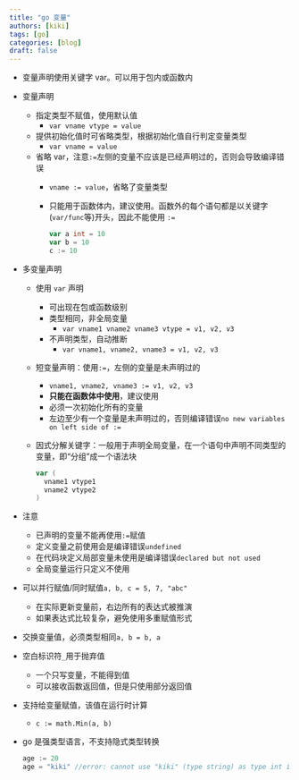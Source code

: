 ```yaml
---
title: "go 变量"
authors: [kiki]
tags: [go]
categories: [blog]
draft: false
---
```


- 变量声明使用关键字 var。可以用于包内或函数内
- 变量声明
  - 指定类型不赋值，使用默认值
    - `var vname vtype = value`
  - 提供初始化值时可省略类型，根据初始化值自行判定变量类型
    - `var vname = value`
  - 省略 var，注意`:=`左侧的变量不应该是已经声明过的，否则会导致编译错误
    - `vname := value`，省略了变量类型
    - 只能用于函数体内，建议使用。函数外的每个语句都是以关键字(`var/func`等)开头，因此不能使用 `:=`

      ```go
      var a int = 10
      var b = 10
      c := 10
      ```

- 多变量声明
  - 使用 `var` 声明
    - 可出现在包或函数级别
    - 类型相同，非全局变量
      - `var vname1 vname2 vname3 vtype = v1, v2, v3`
    - 不声明类型，自动推断
      - `var vname1, vname2, vname3 = v1, v2, v3`
  - 短变量声明：使用`:=`，左侧的变量是未声明过的
    - `vname1, vname2, vname3 := v1, v2, v3`
    - **只能在函数体中使用**，建议使用
    - 必须一次初始化所有的变量
    - 左边至少有一个变量是未声明过的，否则编译错误`no new variables on left side of :=`
  - 因式分解关键字：一般用于声明全局变量，在一个语句中声明不同类型的变量，即“分组”成一个语法块

    ```go
    var (
      vname1 vtype1
      vname2 vtype2
    )
    ```

- 注意
  - 已声明的变量不能再使用`:=`赋值
  - 定义变量之前使用会是编译错误`undefined`
  - 在代码块定义局部变量未使用是编译错误`declared but not used`
  - 全局变量运行只定义不使用
- 可以并行赋值/同时赋值`a, b, c = 5, 7, "abc"`
  - 在实际更新变量前，右边所有的表达式被推演
  - 如果表达式比较复杂，避免使用多重赋值形式
- 交换变量值，必须类型相同`a, b = b, a`
- 空白标识符`_`用于抛弃值
  - 一个只写变量，不能得到值
  - 可以接收函数返回值，但是只使用部分返回值
- 支持给变量赋值，该值在运行时计算
  - `c := math.Min(a, b)`
- go 是强类型语言，不支持隐式类型转换

  ```go
  age := 20
  age = "kiki" //error: cannot use "kiki" (type string) as type int in assignment
  ```
